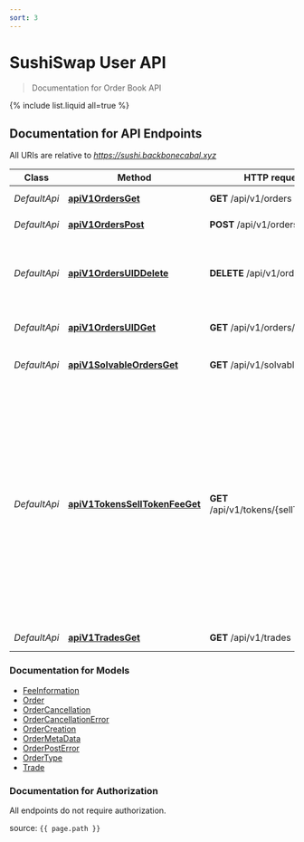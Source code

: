 ```yaml
---
sort: 3
---
```


# SushiSwap User API

> Documentation for Order Book API

{% include list.liquid all=true %}

## Documentation for API Endpoints

All URIs are relative to *https://sushi.backbonecabal.xyz*

| Class        | Method                                                                          | HTTP request                           | Description                                                                                                                                                                                             |
| ------------ | ------------------------------------------------------------------------------- | -------------------------------------- | ------------------------------------------------------------------------------------------------------------------------------------------------------------------------------------------------------- |
| _DefaultApi_ | [**apiV1OrdersGet**](./Apis/DefaultApi.md#apiv1ordersget)                         | **GET** /api/v1/orders                 | Get existing orders.                                                                                                                                                                                    |
| _DefaultApi_ | [**apiV1OrdersPost**](./Apis/DefaultApi.md#apiv1orderspost)                       | **POST** /api/v1/orders                | Create a new order.                                                                                                                                                                                     |
| _DefaultApi_ | [**apiV1OrdersUIDDelete**](./Apis/DefaultApi.md#apiv1ordersuiddelete)             | **DELETE** /api/v1/orders/{UID}        | Cancels order by marking it invalid with a timestamp.                                                                                                                                                   |
| _DefaultApi_ | [**apiV1OrdersUIDGet**](./Apis/DefaultApi.md#apiv1ordersuidget)                   | **GET** /api/v1/orders/{UID}           | Get existing order from UID.                                                                                                                                                                            |
| _DefaultApi_ | [**apiV1SolvableOrdersGet**](./Apis/DefaultApi.md#apiv1solvableordersget)         | **GET** /api/v1/solvable_orders        | Get solvable orders.                                                                                                                                                                                    |
| _DefaultApi_ | [**apiV1TokensSellTokenFeeGet**](./Apis/DefaultApi.md#apiv1tokensselltokenfeeget) | **GET** /api/v1/tokens/{sellToken}/fee | The fee that is charged for placing an order. The fee is described by a minimum fee - in order to cover the gas costs for onchain settling - and a feeRatio charged to the users for using the service. |
| _DefaultApi_ | [**apiV1TradesGet**](./Apis/DefaultApi.md#apiv1tradesget)                         | **GET** /api/v1/trades                 | Get existing Trades.                                                                                                                                                                                    |

### Documentation for Models

- [FeeInformation](./Models/FeeInformation.md)
- [Order](./Models/Order.md)
- [OrderCancellation](./Models/OrderCancellation.md)
- [OrderCancellationError](./Models/OrderCancellationError.md)
- [OrderCreation](./Models/OrderCreation.md)
- [OrderMetaData](./Models/OrderMetaData.md)
- [OrderPostError](./Models/OrderPostError.md)
- [OrderType](./Models/OrderType.md)
- [Trade](./Models/Trade.md)

### Documentation for Authorization

All endpoints do not require authorization.

source: `{{ page.path }}`
